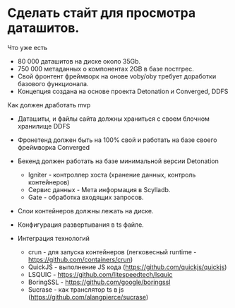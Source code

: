 # Сделать стайт для просмотра даташитов. 

Что уже есть
- 80 000 даташитов на диске около 35Gb.
- 750 000 метаданных о компонентах 2GB в базе постгрес. 
- Свой фронтент фреймворк на онове voby/oby требует доработки базового функционала.
- Концепция создана на основе проекта Detonation и  Converged, DDFS

Как должен дработать mvp
- Даташиты, и файлы сайта должны храниться с своем блочном хранилище DDFS
- Фронетенд должен быть на 100% свой и работать на базе своего фреймворка Converged
- Бекенд должен работать на базе минимальной версии Detonation
  - Igniter - контроллер хоста (хранение данных, контроль контейнеров)
  - Сервис данных - Мета информация в Scylladb.
  - Gate - обработка входящих запросов.
- Слои контейнеров должны лежать на диске. 
- Конфигурация развертывания в ts файле.

- Интеграция технологий 
  
  - crun - для запуска контейнеров (легковесный runtime - https://github.com/containers/crun)
  - QuickJS - выполнение JS кода (https://github.com/quickjs/quickjs)
  - LSQUIC - https://github.com/litespeedtech/lsquic
  - BoringSSL - https://github.com/google/boringssl
  - Sucrase - как транслятор ts в js (https://github.com/alangpierce/sucrase)


